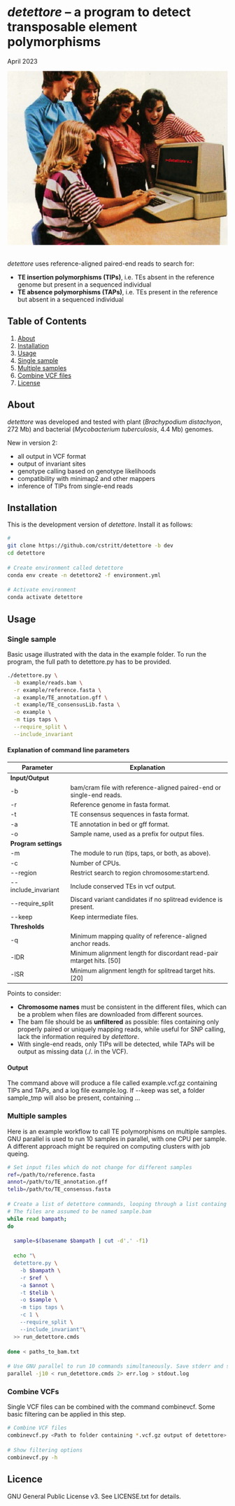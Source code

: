 
*detettore* – a program to detect transposable element polymorphisms
====================================================================
April 2023

<img src="detettore_ad.png" alt="drawing" width="600"/>  

\
*detettore* uses reference-aligned paired-end reads to search for:

  - **TE insertion polymorphisms (TIPs)**, i.e. TEs absent in the
    reference genome but present in a sequenced individual
  - **TE absence polymorphisms (TAPs)**, i.e. TEs present in the
    reference but absent in a sequenced individual


## Table of Contents
1. [About](#about)
2. [Installation](#install)
3. [Usage](#usage)
  1. [Single sample](#single)
  2. [Multiple samples](#multiple)
  3. [Combine VCF files](#combineVCFs)
4. [License](#license)


## <a name="about"></a>About
*detettore* was developed and tested with plant (*Brachypodium distachyon*, 272 Mb) and bacterial (*Mycobacterium tuberculosis*, 4.4 Mb) genomes.

New in version 2:
- all output in VCF format
- output of invariant sites
- genotype calling based on genotype likelihoods
- compatibility with minimap2 and other mappers
- inference of TIPs from single-end reads

## <a name="install"></a>Installation
This is the development version of *detettore*. Install it as follows:


``` bash
#
git clone https://github.com/cstritt/detettore -b dev
cd detettore

# Create environment called detettore
conda env create -n detettore2 -f environment.yml

# Activate environment
conda activate detettore

```

## <a name="usage"></a>Usage

### <a name="single"></a>Single sample
Basic usage illustrated with the data in the example folder. 
To run the program, the full path to detettore.py has to be provided.

``` bash
./detettore.py \
  -b example/reads.bam \
  -r example/reference.fasta \
  -a example/TE_annotation.gff \
  -t example/TE_consensusLib.fasta \
  -o example \
  -m tips taps \
  --require_split \
  --include_invariant

```

#### Explanation of command line parameters

| Parameter               | Explanation
|-                        |-
|**Input/Output**         |
|\-b                      | bam/cram file with reference-aligned paired-end or single-end reads.
|\-r                      | Reference genome in fasta format.
|\-t                      | TE consensus sequences in fasta format.
|\-a                      | TE annotation in bed or gff format.
|\-o                      | Sample name, used as a prefix for output files.
|**Program settings**     |
|\-m                      | The module to run (tips, taps, or both, as above).
|\-c                      | Number of CPUs.
|\--region                | Restrict search to region chromosome:start:end.
|\--include_invariant     | Include conserved TEs in vcf output.
|\--require_split         | Discard variant candidates if no splitread evidence is present.
|\--keep                  | Keep intermediate files.
|**Thresholds**           |         
|\-q                      | Minimum mapping quality of reference-aligned anchor reads.
|\-lDR                    | Minimum alignment length for discordant read-pair mtarget hits. [50]
|\-lSR                    | Minimum alignment length for splitread target hits. [20]


Points to consider:
  - **Chromosome names** must be consistent in the different files, which can be a problem when files are downloaded from different sources.
  - The bam file should be as **unfiltered** as possible: files containing only properly paired or uniquely mapping reads, while useful for SNP calling, lack the information required by *detettore*.
  - With single-end reads, only TIPs will be detected, while TAPs will be output as missing data (./. in the VCF).

#### Output
The command above will produce a file called example.vcf.gz containing TIPs and TAPs,
and a log file example.log. If --keep was set, a folder sample_tmp will also be present,
containing ...


### <a name="multiple"></a>Multiple samples
Here is an example workflow to call TE polymorphisms on multiple samples.
GNU parallel is used to run 10 samples in parallel, with one CPU per sample.
A different approach might be required on computing clusters with job queing.


``` bash
# Set input files which do not change for different samples
ref=/path/to/reference.fasta
annot=/path/to/TE_annotation.gff
telib=/path/to/TE_consensus.fasta

# Create a list of detettore commands, looping through a list containg paths to bam files.
# The files are assumed to be named sample.bam
while read bampath;
do

  sample=$(basename $bampath | cut -d'.' -f1)

  echo "\
  detettore.py \
    -b $bampath \
    -r $ref \
    -a $annot \
    -t $telib \
    -o $sample \
    -m tips taps \
    -c 1 \
    --require_split \
    --include_invariant"\
  >> run_detettore.cmds

done < paths_to_bam.txt

# Use GNU parallel to run 10 commands simultaneously. Save stderr and stdout to log files.
parallel -j10 < run_detettore.cmds 2> err.log > stdout.log

```

### <a name="combineVCFs"></a>Combine VCFs
Single VCF files can be combined with the command combinevcf. Some basic filtering can be applied in this step.

``` bash
# Combine VCF files
combinevcf.py <Path to folder containing *.vcf.gz output of detettore>

# Show filtering options
combinevcf.py -h

```


## <a name="licence"></a>Licence
GNU General Public License v3. See LICENSE.txt for details.
